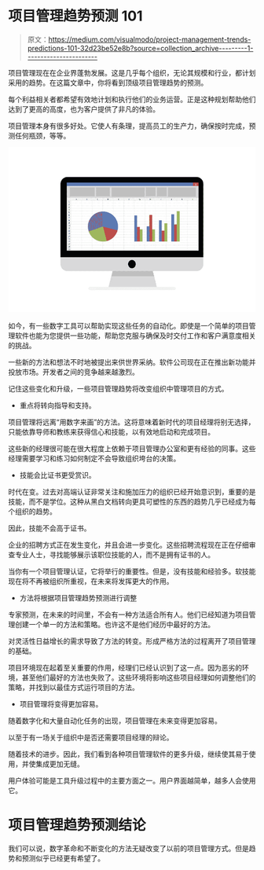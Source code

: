 # 项目管理趋势预测 101

> 原文：<https://medium.com/visualmodo/project-management-trends-predictions-101-32d23be52e8b?source=collection_archive---------1----------------------->

项目管理现在在企业界蓬勃发展。这是几乎每个组织，无论其规模和行业，都计划采用的趋势。在这篇文章中，你将看到顶级项目管理趋势的预测。

每个利益相关者都希望有效地计划和执行他们的业务运营。正是这种规划帮助他们达到了更高的高度，也为客户提供了非凡的体验。

项目管理本身有很多好处。它使人有条理，提高员工的生产力，确保按时完成，预测任何瓶颈，等等。

![](img/7fffb559e3715f3ed282be7678a4a3be.png)

如今，有一些数字工具可以帮助实现这些任务的自动化。即使是一个简单的项目管理软件也能为您提供一些功能，帮助您克服与确保及时交付工作和客户满意度相关的挑战。

一些新的方法和想法不时地被提出来供世界采纳。软件公司现在正在推出新功能并投放市场。开发者之间的竞争越来越激烈。

记住这些变化和升级，一些项目管理趋势将改变组织中管理项目的方式。

*   重点将转向指导和支持。

项目管理将远离“用数字来画”的方法。这将意味着新时代的项目经理将别无选择，只能依靠导师和教练来获得信心和技能，以有效地启动和完成项目。

这些新的经理很可能在很大程度上依赖于项目管理办公室和更有经验的同事。这些经理需要学习和练习如何制定不会导致组织垮台的决策。

*   技能会比证书更受赏识。

时代在变。过去对高端认证非常关注和施加压力的组织已经开始意识到，重要的是技能，而不是学位。这种从黑白文档转向更具可塑性的东西的趋势几乎已经成为每个组织的趋势。

因此，技能不会高于证书。

企业的招聘方式正在发生变化，并且会进一步变化。这些招聘流程现在正在仔细审查专业人士，寻找能够展示该职位技能的人，而不是拥有证书的人。

当你有一个项目管理认证，它将举行的重要性。但是，没有技能和经验多。软技能现在将不再被组织所重视，在未来将发挥更大的作用。

*   方法将根据项目管理趋势预测进行调整

专家预测，在未来的时间里，不会有一种方法适合所有人。他们已经知道为项目管理创建一个单一的方法和策略。也许这不是他们经历中最好的方法。

对灵活性日益增长的需求导致了方法的转变。形成严格方法的过程离开了项目管理的基础。

项目环境现在起着至关重要的作用，经理们已经认识到了这一点。因为恶劣的环境，甚至他们最好的方法也失败了。这些环境将影响这些项目经理如何调整他们的策略，并找到以最佳方式运行项目的方法。

*   项目管理将变得更加容易。

随着数字化和大量自动化任务的出现，项目管理在未来变得更加容易。

以至于有一场关于组织中是否还需要项目经理的辩论。

随着技术的进步。因此，我们看到各种项目管理软件的更多升级，继续使其易于使用，并使集成更加无缝。

用户体验可能是工具升级过程中的主要方面之一。用户界面越简单，越多人会使用它。

# 项目管理趋势预测结论

我们可以说，数字革命和不断变化的方法无疑改变了以前的项目管理方式。但是趋势和预测似乎已经更有希望了。